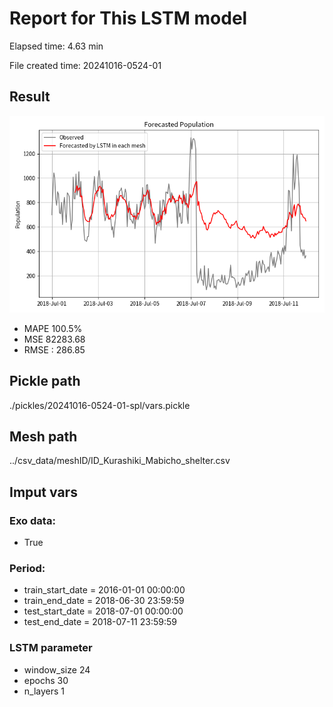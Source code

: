 
# Report for This LSTM model 
Elapsed time: 4.63 min

File created time: 20241016-0524-01

## Result 
<img src="20241016-0524-01.png" width='600'/>

- MAPE	100.5%
- MSE 	82283.68
- RMSE : 286.85

## Pickle path
./pickles/20241016-0524-01-spl/vars.pickle

## Mesh path
../csv_data/meshID/ID_Kurashiki_Mabicho_shelter.csv

## Imput vars

### Exo data:
- True

### Period:
- train_start_date    = 2016-01-01 00:00:00
- train_end_date      = 2018-06-30 23:59:59
- test_start_date     = 2018-07-01 00:00:00  
- test_end_date       = 2018-07-11 23:59:59

### LSTM parameter
- window_size	24
- epochs	30
- n_layers	1

